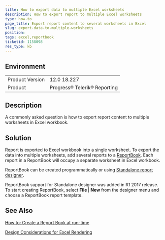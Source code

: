 ```yaml
---
title: How to export data to multiple Excel worksheets
description: How to export report to multiple Excel worksheets
type: how-to
page_title: Export report content to several worksheets in Excel
slug: export-data-to-multiple-worksheets
position: 
tags: excel,reportbook
ticketid: 1158098
res_type: kb
---
```


## Environment
<table>
	<tr>
		<td>Product Version</td>
		<td>12.0 18.227</td>
	</tr>
	<tr>
		<td>Product</td>
		<td>Progress® Telerik® Reporting </td>
	</tr>
</table>


## Description

A commonly asked question is how to export report content to multiple worksheets in Excel workbook.

## Solution

Report is exported to Excel workbook into a single worksheet. To export the data into multiple worksheets, add several reports to a [ReportBook](https://docs.telerik.com/reporting/designing-reports-general-explanation).
Each report in a ReportBook will occupy a separate worksheet in Excel workbook.

ReportBook can be created programmatically or using [Standalone report designer](https://docs.telerik.com/reporting/standalone-report-designer).

ReportBook support for Standalone designer was added in R1 2017 release. To start creating ReportBook, select **File | New** from the designer menu and choose a ReportBook report template.

## See Also
[How to: Create a Report Book at run-time](https://docs.telerik.com/reporting/designing-reports-reportbook-creating-reportbook-run-time)

[Design Considerations for Excel Rendering](https://docs.telerik.com/reporting/designing-reports-considerations-excel)
